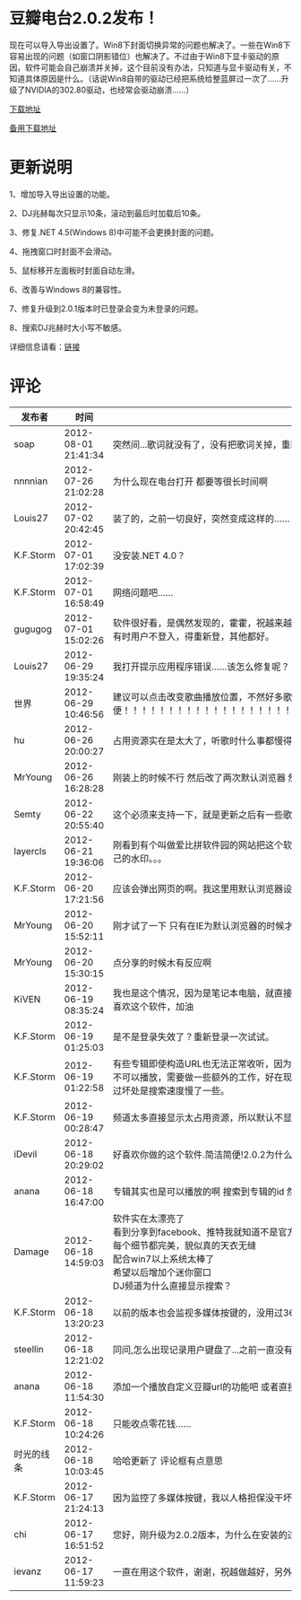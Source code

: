 # 豆瓣电台2.0.2发布！

现在可以导入导出设置了。Win8下封面切换异常的问题也解决了。一些在Win8下容易出现的问题（如窗口阴影错位）也解决了。不过由于Win8下显卡驱动的原因，软件可能会自己崩溃并关掉，这个目前没有办法，只知道与显卡驱动有关，不知道具体原因是什么。（话说Win8自带的驱动已经把系统给整蓝屏过一次了……升级了NVIDIA的302.80驱动，也经常会驱动崩溃……）

[下载地址](/attachment/up/doubanfm/DoubanFMSetup_2.0.2.exe)

[备用下载地址](http://dl.dbank.com/c0aq5bsqdf)

# 更新说明

1、增加导入导出设置的功能。

2、DJ兆赫每次只显示10条，滚动到最后时加载后10条。

3、修复.NET 4.5(Windows 8)中可能不会更换封面的问题。

4、拖拽窗口时封面不会滑动。

5、鼠标移开左面板时封面自动左滑。

6、改善与Windows 8的兼容性。

7、修复升级到2.0.1版本时已登录会变为未登录的问题。

8、搜索DJ兆赫时大小写不敏感。

详细信息请看：[链接](/article/doubanfm)

# 评论

发布者 | 时间 | 内容
--- | --- | ---
soap | 2012-08-01 21:41:34 | 突然间...歌词就没有了，没有把歌词关掉，重装也不行，求回复
nnnnian | 2012-07-26 21:02:28 | 为什么现在电台打开 都要等很长时间啊
Louis27 | 2012-07-02 20:42:45 | 装了的，之前一切良好，突然变成这样的……
K.F.Storm | 2012-07-01 17:02:39 | 没安装.NET 4.0？
K.F.Storm | 2012-07-01 16:58:49 | 网络问题吧……
gugugog | 2012-07-01 15:02:26 | 软件很好看，是偶然发现的，霍霍，祝越来越好。<br/>有时用户不登入，得重新登，其他都好。
Louis27 | 2012-06-29 19:35:24 | 我打开提示应用程序错误……该怎么修复呢？
世界 | 2012-06-29 10:46:56 | 建议可以点击改变歌曲播放位置，不然好多歌都只能从头听起，听到一半才觉得不好听，特别不方便！！！！！！！！！！！！！！！！！！！！！！！！！！！！！！！！！！！！！！！！！！！！！！！
hu | 2012-06-26 20:00:27 | 占用资源实在是太大了，听歌时什么事都慢得不行，建议减少占用
MrYoung | 2012-06-26 16:28:28 | 刚装上的时候不行  然后改了两次默认浏览器   然后现在正常了
Semty | 2012-06-22 20:55:40 | 这个必须来支持一下，就是更新之后有一些歌曲开始播放后就一直卡着不动，无奈之下只好点击下一首...
layercls | 2012-06-21 19:36:06 | 刚看到有个叫做爱比拼软件园的网站把这个软件放上去，说转载须注明来自爱比拼软件园，还把图片打上了自己的水印。。。
K.F.Storm | 2012-06-20 17:21:56 | 应该会弹出网页的啊。我这里用默认浏览器设置为IE或Opera都可以的。请问你用的什么浏览器？
MrYoung | 2012-06-20 15:52:11 | 刚才试了一下  只有在IE为默认浏览器的时候才行   可不可以改进一下哇 貌似也有很多人是不用IE的
MrYoung | 2012-06-20 15:30:15 | 点分享的时候木有反应啊
KiVEN | 2012-06-19 08:35:24 | 我也是这个情况，因为是笔记本电脑，就直接选拦截了，之后软件还是照常使用，所以应该没什么问题的，很喜欢这个软件，加油
K.F.Storm | 2012-06-19 01:25:03 | 是不是登录失效了？重新登录一次试试。
K.F.Storm | 2012-06-19 01:22:58 | 有些专辑即使构造URL也无法正常收听，因为该专辑在电台里没有。为了鉴别哪些专辑是可播放的，哪些专辑不可以播放，需要做一些额外的工作，好在现在已经完成了，下个版本就可以看到播放专辑功能的回归了。不过坏处是搜索速度慢了一些。
K.F.Storm | 2012-06-19 00:28:47 | 频道太多直接显示太占用资源，所以默认不显示
iDevil | 2012-06-18 20:29:02 | 好喜欢你做的这个软件.简洁简便!2.0.2为什么不能添加不再播放歌曲??
anana | 2012-06-18 16:47:00 | 专辑其实也是可以播放的啊 搜索到专辑的id 然后构造url就可以了 不加这个功能太可惜了
Damage | 2012-06-18 14:59:03 | 软件实在太漂亮了<br/>看到分享到facebook、推特我就知道不是官方的<br/>每个细节都完美，貌似真的天衣无缝<br/>配合win7以上系统太棒了<br/>希望以后增加个迷你窗口<br/>DJ频道为什么直接显示搜索？
K.F.Storm | 2012-06-18 13:20:23 | 以前的版本也会监视多媒体按键的，没用过360之类的安全软件，对其判断的原理不了解。
steellin | 2012-06-18 12:21:02 | 同问,怎么出现记录用户键盘了...之前一直没有...出现这个提示还真别扭...
anana | 2012-06-18 11:54:30 | 添加一个播放自定义豆瓣url的功能吧 或者直接添加muggy功能
K.F.Storm | 2012-06-18 10:24:26 | 只能收点零花钱……
时光的线条 | 2012-06-18 10:03:45 | 哈哈更新了 评论框有点意思
K.F.Storm | 2012-06-17 21:24:13 | 因为监控了多媒体按键，我以人格担保没干坏事，软件也是开源的。
chi | 2012-06-17 16:51:52 | 您好，刚升级为2.0.2版本，为什么在安装的过程中安全软件提示“记录用户的键盘”？
ievanz | 2012-06-17 11:59:23 | 一直在用这个软件，谢谢，祝越做越好，另外，祝能赢利
